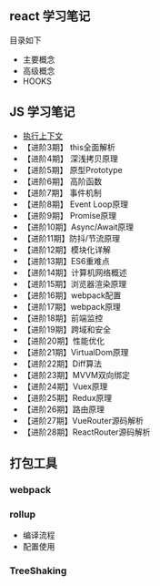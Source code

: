 ## react 学习笔记

目录如下
- 主要概念
- 高级概念
- HOOKS

## JS 学习笔记

* [执行上下文]('./js/src/执行上下文.md')
* 【进阶3期】 this全面解析
* 【进阶4期】 深浅拷贝原理
* 【进阶5期】 原型Prototype
* 【进阶6期】 高阶函数
* 【进阶7期】 事件机制
* 【进阶8期】 Event Loop原理
* 【进阶9期】 Promise原理
* 【进阶10期】Async/Await原理
* 【进阶11期】防抖/节流原理
* 【进阶12期】模块化详解
* 【进阶13期】ES6重难点
* 【进阶14期】计算机网络概述
* 【进阶15期】浏览器渲染原理
* 【进阶16期】webpack配置
* 【进阶17期】webpack原理
* 【进阶18期】前端监控
* 【进阶19期】跨域和安全
* 【进阶20期】性能优化
* 【进阶21期】VirtualDom原理
* 【进阶22期】Diff算法
* 【进阶23期】MVVM双向绑定
* 【进阶24期】Vuex原理
* 【进阶25期】Redux原理
* 【进阶26期】路由原理
* 【进阶27期】VueRouter源码解析
* 【进阶28期】ReactRouter源码解析


## 打包工具
### webpack
### rollup
- 编译流程
- 配置使用

### TreeShaking
